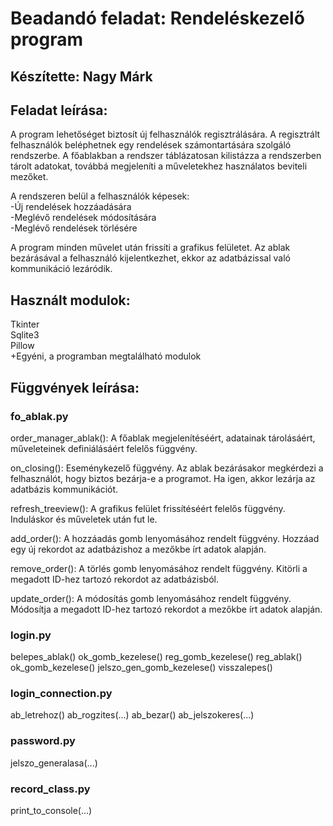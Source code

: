 # Beadandó feladat: Rendeléskezelő program
## Készítette: Nagy Márk

## Feladat leírása:

A program lehetőséget biztosít új felhasználók regisztrálására.
A regisztrált felhasználók beléphetnek egy rendelések számontartására szolgáló rendszerbe.
A főablakban a rendszer táblázatosan kilistázza a rendszerben tárolt adatokat, továbbá megjeleníti a műveletekhez használatos beviteli mezőket.  
  
A rendszeren belül a felhasználók képesek:  
-Új rendelések hozzáadására  
-Meglévő rendelések módosítására  
-Meglévő rendelések törlésére  
  
A program minden művelet után frissíti a grafikus felületet.
Az ablak bezárásával a felhasználó kijelentkezhet, ekkor az adatbázissal való kommunikáció lezáródik.

## Használt modulok:
  
Tkinter  
Sqlite3  
Pillow  
+Egyéni, a programban megtalálható modulok  

## Függvények leírása:

### fo_ablak.py

order_manager_ablak(): A főablak megjelenítéséért, adatainak tárolásáért, műveleteinek definiálásáért felelős függvény.  
  
on_closing(): Eseménykezelő függvény. Az ablak bezárásakor megkérdezi a felhasználót, hogy biztos bezárja-e a programot. Ha igen, akkor lezárja az adatbázis kommunikációt.  
  
refresh_treeview(): A grafikus felület frissítéséért felelős függvény. Induláskor és műveletek után fut le.  
  
add_order(): A hozzáadás gomb lenyomásához rendelt függvény. Hozzáad egy új rekordot az adatbázishoz a mezőkbe írt adatok alapján.  
  
remove_order(): A törlés gomb lenyomásához rendelt függvény. Kitörli a megadott ID-hez tartozó rekordot az adatbázisból.  
  
update_order(): A módosítás gomb lenyomásához rendelt függvény. Módosítja a megadott ID-hez tartozó rekordot a mezőkbe írt adatok alapján.  
  

### login.py

belepes_ablak()
ok_gomb_kezelese()
reg_gomb_kezelese()
reg_ablak()
ok_gomb_kezelese()
jelszo_gen_gomb_kezelese()
visszalepes()

### login_connection.py

ab_letrehoz()
ab_rogzites(...)
ab_bezar()
ab_jelszokeres(...)

### password.py

jelszo_generalasa(...)

### record_class.py

print_to_console(...)
